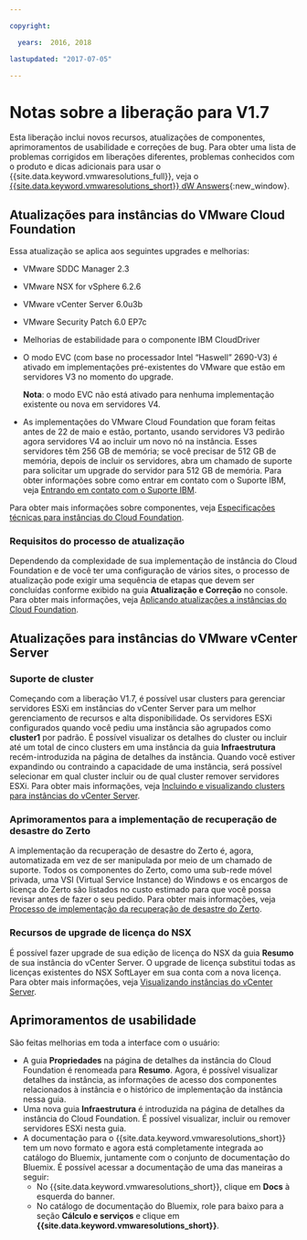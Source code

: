 ```yaml
---

copyright:

  years:  2016, 2018

lastupdated: "2017-07-05"

---
```


# Notas sobre a liberação para V1.7

Esta liberação inclui novos recursos, atualizações de componentes, aprimoramentos de usabilidade e correções de bug. Para obter uma lista de problemas corrigidos em liberações diferentes, problemas conhecidos com o produto e dicas adicionais para usar o {{site.data.keyword.vmwaresolutions_full}}, veja o [{{site.data.keyword.vmwaresolutions_short}} dW Answers](https://developer.ibm.com/answers/topics/cloudvmw/){:new_window}.

## Atualizações para instâncias do VMware Cloud Foundation

Essa atualização se aplica aos seguintes upgrades e melhorias:
* VMware SDDC Manager 2.3
* VMware NSX for vSphere 6.2.6
* VMware vCenter Server 6.0u3b
* VMware Security Patch 6.0 EP7c
* Melhorias de estabilidade para o componente IBM CloudDriver
* O modo EVC (com base no processador Intel “Haswell” 2690-V3) é ativado em implementações pré-existentes do VMware que estão em servidores V3 no momento do upgrade.

  **Nota**: o modo EVC não está ativado para nenhuma implementação existente ou nova em servidores V4.

* As implementações do VMware Cloud Foundation que foram feitas antes de 22 de maio e estão, portanto, usando servidores V3 pedirão agora servidores V4 ao incluir um novo nó na instância. Esses servidores têm 256 GB de memória; se você precisar de 512 GB de memória, depois de incluir os servidores, abra um chamado de suporte para solicitar um upgrade do servidor para 512 GB de memória. Para obter informações sobre como entrar em contato com o Suporte IBM, veja [Entrando em contato com o Suporte IBM](trbl_support.html).

Para obter mais informações sobre componentes, veja [Especificações técnicas para instâncias do Cloud Foundation](../sddc/sd_cloudfoundationoverview.html#technical-specifications-for-cloud-foundation-instances).

### Requisitos do processo de atualização

Dependendo da complexidade de sua implementação de instância do Cloud Foundation e de você ter uma configuração de vários sites, o processo de atualização pode exigir uma sequência de etapas que devem ser concluídas conforme exibido na guia **Atualização e Correção** no console. Para obter mais informações, veja [Aplicando atualizações a instâncias do Cloud Foundation](../sddc/sd_applyingupdates.html#applying-updates-to-cloud-foundation-instances).

## Atualizações para instâncias do VMware vCenter Server

### Suporte de cluster

Começando com a liberação V1.7, é possível usar clusters para gerenciar servidores ESXi em instâncias do vCenter Server para um melhor gerenciamento de recursos e alta disponibilidade. Os servidores ESXi configurados quando você pediu uma instância são agrupados como **cluster1** por padrão. É possível visualizar os detalhes do cluster ou incluir até um total de cinco clusters em uma instância da guia **Infraestrutura** recém-introduzida na página de detalhes da instância. Quando você estiver expandindo ou contraindo a capacidade de uma instância, será possível selecionar em qual cluster incluir ou de qual cluster remover servidores ESXi. Para obter mais informações, veja [Incluindo e visualizando clusters para instâncias do vCenter Server](../vcenter/vc_addingviewingclusters.html).

### Aprimoramentos para a implementação de recuperação de desastre do Zerto

A implementação da recuperação de desastre do Zerto é, agora, automatizada em vez de ser manipulada por meio de um chamado de suporte. Todos os componentes do Zerto, como uma sub-rede móvel privada, uma VSI (Virtual Service Instance) do Windows e os encargos de licença do Zerto são listados no custo estimado para que você possa revisar antes de fazer o seu pedido. Para obter mais informações, veja [Processo de implementação da recuperação de desastre do Zerto](../services/addingzertodr.html).

### Recursos de upgrade de licença do NSX

É possível fazer upgrade de sua edição de licença do NSX da guia **Resumo** de sua instância do vCenter Server. O upgrade de licença substitui todas as licenças existentes do NSX SoftLayer em sua conta com a nova licença. Para obter mais informações, veja [Visualizando instâncias do vCenter Server](../vcenter/vc_viewinginstances.html).

## Aprimoramentos de usabilidade

São feitas melhorias em toda a interface com o usuário:
* A guia **Propriedades** na página de detalhes da instância do Cloud Foundation é renomeada para **Resumo**. Agora, é possível visualizar detalhes da instância, as informações de acesso dos componentes relacionados à instância e o histórico de implementação da instância nessa guia.
* Uma nova guia **Infraestrutura** é introduzida na página de detalhes da instância do Cloud Foundation. É possível visualizar, incluir ou remover servidores ESXi nesta guia.
* A documentação para o {{site.data.keyword.vmwaresolutions_short}} tem um novo formato e agora está completamente integrada ao catálogo do Bluemix, juntamente com o conjunto de documentação do Bluemix. É possível acessar a documentação de uma das maneiras a seguir:
  * No {{site.data.keyword.vmwaresolutions_short}}, clique em **Docs** à esquerda do banner.
  * No catálogo de documentação do Bluemix, role para baixo para a seção **Cálculo e serviços** e clique em **{{site.data.keyword.vmwaresolutions_short}}**.
